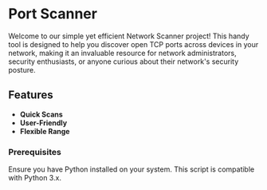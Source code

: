 # Port Scanner

Welcome to our simple yet efficient Network Scanner project! This handy tool is designed to help you discover open TCP ports across devices in your network, making it an invaluable resource for network administrators, security enthusiasts, or anyone curious about their network's security posture.

## Features

- **Quick Scans**
- **User-Friendly**
- **Flexible Range**



### Prerequisites

Ensure you have Python installed on your system. This script is compatible with Python 3.x.



